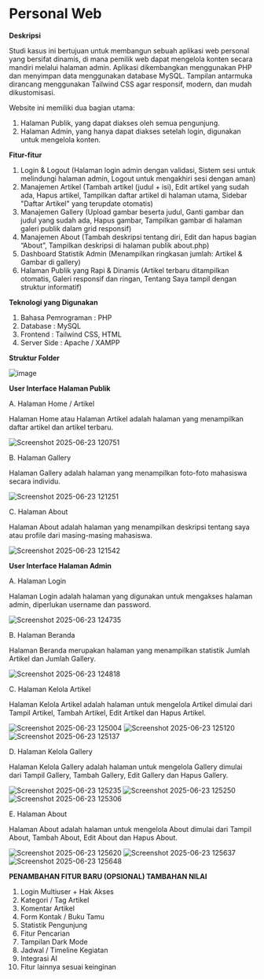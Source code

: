 # Personal Web
**Deskripsi**

Studi kasus ini bertujuan untuk membangun sebuah aplikasi web personal yang bersifat dinamis, di mana pemilik web dapat mengelola konten secara mandiri melalui halaman admin. Aplikasi dikembangkan menggunakan PHP dan menyimpan data menggunakan database MySQL. Tampilan antarmuka dirancang menggunakan Tailwind CSS agar responsif, modern, dan mudah dikustomisasi. 

Website ini memiliki dua bagian utama: 
1. Halaman Publik, yang dapat diakses oleh semua pengunjung.
2. Halaman Admin, yang hanya dapat diakses setelah login, digunakan untuk
mengelola konten.

**Fitur-fitur**
1. Login & Logout (Halaman login admin dengan validasi, Sistem sesi untuk melindungi halaman admin, Logout untuk mengakhiri sesi dengan aman)
2. Manajemen Artikel (Tambah artikel (judul + isi),  Edit artikel yang sudah ada, Hapus artikel, Tampilkan daftar artikel di halaman utama, Sidebar "Daftar Artikel" yang terupdate otomatis)
3. Manajemen Gallery (Upload gambar beserta judul, Ganti gambar dan judul yang sudah ada, Hapus gambar, Tampilkan gambar di halaman galeri publik dalam grid responsif)
4. Manajemen About (Tambah deskripsi tentang diri, Edit dan hapus bagian “About”, Tampilkan deskripsi di halaman publik about.php)
5. Dashboard Statistik Admin (Menampilkan ringkasan jumlah: Artikel & Gambar di gallery)
6. Halaman Publik yang Rapi & Dinamis (Artikel terbaru ditampilkan otomatis, Galeri responsif dan ringan, Tentang Saya tampil dengan struktur informatif)

**Teknologi yang Digunakan**
1. Bahasa Pemrograman : PHP
2. Database : MySQL
3. Frontend : Tailwind CSS, HTML
4. Server Side : Apache / XAMPP

**Struktur Folder**

![image](https://github.com/user-attachments/assets/02428f72-5d0b-406d-8f81-199eca4fbcf6)


**User Interface Halaman Publik**

A. Halaman Home / Artikel

Halaman Home atau Halaman Artikel adalah halaman yang menampilkan daftar artikel dan artikel terbaru.

![Screenshot 2025-06-23 120751](https://github.com/user-attachments/assets/f6854dfd-534c-468d-affb-0320d948e6cf)

B. Halaman Gallery

Halaman Gallery adalah halaman yang menampilkan foto-foto mahasiswa secara individu.

![Screenshot 2025-06-23 121251](https://github.com/user-attachments/assets/72d770c8-1b40-4b4c-bb2c-b3a6ba6d4fc2)

C. Halaman About

Halaman About adalah halaman yang menampilkan deskripsi tentang saya atau profile dari masing-masing mahasiswa.

![Screenshot 2025-06-23 121542](https://github.com/user-attachments/assets/5ee4cf9f-2292-4142-9f35-8d76250a9f46)

**User Interface Halaman Admin**

A. Halaman Login

Halaman Login adalah halaman yang digunakan untuk mengakses halaman admin, diperlukan username dan password.

![Screenshot 2025-06-23 124735](https://github.com/user-attachments/assets/ae7db366-9d04-4867-9adf-5d605a607e97)

B. Halaman Beranda

Halaman Beranda merupakan halaman yang menampilkan statistik Jumlah Artikel dan Jumlah Gallery.

![Screenshot 2025-06-23 124818](https://github.com/user-attachments/assets/43023590-e7e3-48a2-bcdb-b17811ecbcc5)

C. Halaman Kelola Artikel

Halaman Kelola Artikel adalah halaman untuk mengelola Artikel dimulai dari Tampil Artikel, Tambah Artikel, Edit Artikel dan Hapus Artikel.

![Screenshot 2025-06-23 125004](https://github.com/user-attachments/assets/31ccedd0-7a80-4db8-97fe-8844b8bfd8b2)
![Screenshot 2025-06-23 125120](https://github.com/user-attachments/assets/8014df4c-c4a8-4d84-89ae-5ef0894b8566)
![Screenshot 2025-06-23 125137](https://github.com/user-attachments/assets/208c3305-20da-4341-affb-710456114b24)

D. Halaman Kelola Gallery

Halaman Kelola Gallery adalah halaman untuk mengelola Gallery dimulai dari Tampil Gallery, Tambah Gallery, Edit Gallery dan Hapus Gallery.

![Screenshot 2025-06-23 125235](https://github.com/user-attachments/assets/e31328cd-c66e-4ddf-922d-f967d4461a94)
![Screenshot 2025-06-23 125250](https://github.com/user-attachments/assets/d37f4feb-5755-4644-9435-0bf03bc1fcf8)
![Screenshot 2025-06-23 125306](https://github.com/user-attachments/assets/3891ce33-96e6-43f9-84d6-07c3f523a073)

E. Halaman About

Halaman About adalah halaman untuk mengelola About dimulai dari Tampil About, Tambah About, Edit About dan Hapus About.

![Screenshot 2025-06-23 125620](https://github.com/user-attachments/assets/493bc27d-741a-49e2-bf76-8a09f2951aaa)
![Screenshot 2025-06-23 125637](https://github.com/user-attachments/assets/26138bce-c510-4a6f-ac76-a8318974b198)
![Screenshot 2025-06-23 125648](https://github.com/user-attachments/assets/5c81c9ed-d554-42df-8c82-8efa468f0c60)

**PENAMBAHAN FITUR BARU (OPSIONAL) TAMBAHAN NILAI**
1. Login Multiuser + Hak Akses
2. Kategori / Tag Artikel
3. Komentar Artikel
4. Form Kontak / Buku Tamu
5. Statistik Pengunjung
6. Fitur Pencarian
7. Tampilan Dark Mode
8. Jadwal / Timeline Kegiatan
9. Integrasi AI
10. Fitur lainnya sesuai keinginan
